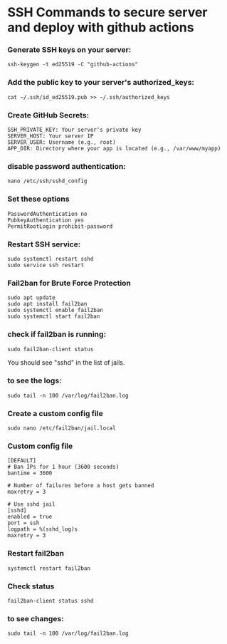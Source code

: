 # SSH Commands to secure server and deploy with github actions

### Generate SSH keys on your server:

```
ssh-keygen -t ed25519 -C "github-actions"
```


### Add the public key to your server's authorized_keys:

```
cat ~/.ssh/id_ed25519.pub >> ~/.ssh/authorized_keys
```

### Create GitHub Secrets:

```
SSH_PRIVATE_KEY: Your server's private key
SERVER_HOST: Your server IP
SERVER_USER: Username (e.g., root)
APP_DIR: Directory where your app is located (e.g., /var/www/myapp)
```

### disable password authentication:

```
nano /etc/ssh/sshd_config
```

### Set these options
```
PasswordAuthentication no
PubkeyAuthentication yes
PermitRootLogin prohibit-password
```

### Restart SSH service:

```
sudo systemctl restart sshd
sudo service ssh restart
```

### Fail2ban for Brute Force Protection
```
sudo apt update
sudo apt install fail2ban
sudo systemctl enable fail2ban
sudo systemctl start fail2ban
```


### check if fail2ban is running:
```
sudo fail2ban-client status
```
You should see "sshd" in the list of jails.

### to see the logs:
```
sudo tail -n 100 /var/log/fail2ban.log
```


### Create a custom config file 
```
sudo nano /etc/fail2ban/jail.local
```

### Custom config file
```
[DEFAULT]
# Ban IPs for 1 hour (3600 seconds)
bantime = 3600

# Number of failures before a host gets banned
maxretry = 3

# Use sshd jail
[sshd]
enabled = true
port = ssh
logpath = %(sshd_log)s
maxretry = 3
```

### Restart fail2ban
```
systemctl restart fail2ban
```

### Check status
```
fail2ban-client status sshd
```

### to see changes:
```
sudo tail -n 100 /var/log/fail2ban.log
```